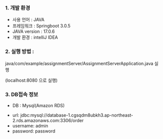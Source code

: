 ### 1. 개발 환경

* 사용 언어 : JAVA
* 프레임워크 : Springboot 3.0.5
* JAVA version : 17.0.6
* 개발 환경 : intelliJ IDEA

### 2. 실행 방법 : 

java/com/example/assignmentServer/AssignmentServerApplication.java 실행 

(localhost:8080 으로 실행)

### 3. DB접속 정보

* DB : Mysql(Amazon RDS)
 - url: jdbc:mysql://database-1.cgsqdm8ubkh3.ap-northeast-2.rds.amazonaws.com:3306/order
 - username: admin
 - password: password


